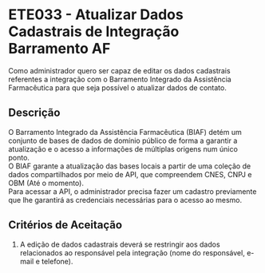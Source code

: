 # ETE033 - Atualizar Dados Cadastrais de Integração Barramento AF

Como administrador quero ser capaz de editar os dados cadastrais referentes a integração com o Barramento Integrado da Assistência Farmacêutica para que seja possível o atualizar dados de contato.

## Descrição

O Barramento Integrado da Assistência Farmacêutica (BIAF) detém um conjunto de bases de dados de domínio público de forma a garantir a atualização e o acesso a informações de múltiplas origens num único ponto.  
O BIAF garante a atualização das bases locais a partir de uma coleção de dados compartilhados por meio de API, que compreendem CNES, CNPJ e OBM (Até o momento).  
Para acessar a API, o administrador precisa fazer um cadastro previamente que lhe garantirá as credenciais necessárias para o acesso ao mesmo.

## Critérios de Aceitação

1. A edição de dados cadastrais deverá se restringir aos dados relacionados ao responsável pela integração (nome do responsável, e-mail e telefone).